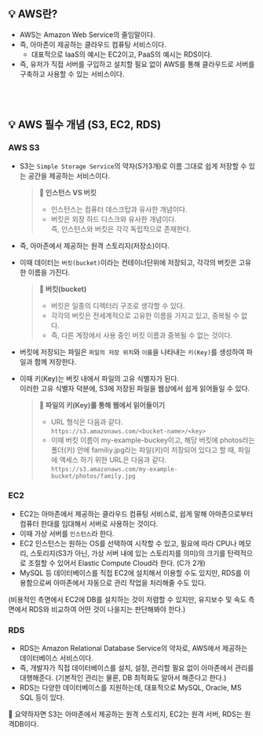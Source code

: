 ## 💡 AWS란?
- AWS는 Amazon Web Service의 줄임말이다.
- 즉, 아마존이 제공하는 클라우드 컴퓨팅 서비스이다.
    - 대표적으로 IaaS의 예시는 EC2이고, PaaS의 예시는 RDS이다.
- 즉, 유저가 직접 서버를 구입하고 설치할 필요 없이 AWS를 통해 클라우드로 서버를 구축하고 사용할 수 있는 서비스이다.

<br>
<br>

## 💡 AWS 필수 개념 (S3, EC2, RDS)
### AWS S3
- S3는 `Simple Storage Service`의 약자(S가3개)로 이름 그대로 쉽게 저장할 수 있는 공간을 제공하는 서비스이다.
  > **📌 인스턴스 VS 버킷**
  > - 인스턴스는 컴퓨터 데스크탑과 유사한 개념이다.
  > - 버킷은 외장 하드 디스크와 유사한 개념이다. <br>
  > 즉, 인스턴스와 버킷은 각각 독립적으로 존재한다.
    
- 즉, 아마존에서 제공하는 원격 스토리지(저장소)이다.
- 이때 데이터는 `버킷(bucket)`이라는 컨테이너단위에 저장되고, 각각의 버킷은 고유한 이름을 가진다.
  > **📌 버킷(bucket)**
  > - 버킷은 일종의 디렉터리 구조로 생각할 수 있다.
  > - 각각의 버킷은 전세계적으로 고유한 이름을 가지고 있고, 중복될 수 없다.
  > - 즉, 다른 계정에서 사용 중인 버킷 이름과 중복될 수 없는 것이다.

    
- 버킷에 저장되는 파일은 `파일의 저장 위치`와 `이름`을 나타내는 `키(Key)`를 생성하여 파일과 함께 저장한다.
- 이때 키(Key)는 버킷 내에서 파일의 고유 식별자가 된다.<br>
  이러한 고유 식별자 덕분에, S3에 저장된 파일을 웹상에서 쉽게 읽어들일 수 있다.
  > **📌 파일의 키(Key)를 통해 웹에서 읽어들이기**
  > - URL 형식은 다음과 같다. <br>
  > `https://s3.amazonaws.com/<bucket-name>/<key>`
  > - 이때 버킷 이름이 my-example-buckey이고, 해당 버킷에 photos라는 폴더(키) 안에 familiy.jpg라는 파일(키)이 저장되어 있다고 할 때,
    파일에 액세스 하기 위한 URL은 다음과 같다. <br>
  > `https://s3.amazonaws.com/my-example-bucket/photos/family.jpg`

    

### EC2

- EC2는 아마존에서 제공하는 클라우드 컴퓨팅 서비스로, 쉽게 말해 아마존으로부터 컴퓨터 한대를 임대해서 서버로 사용하는 것이다.
- 이때 가상 서버를 `인스턴스`라 한다.
- EC2 인스턴스는 원하는 OS를 선택하여 시작할 수 있고, 필요에 따라 CPU나 메모리, 스토리지(S3가 아닌, 가상 서버 내에 있는 스토리지를 의미)의 크기를 탄력적으로 조절할 수 있어서 Elastic Compute Cloud라 한다. (C가 2개)
- MySQL 등 데이터베이스를 직접 EC2에 설치해서 이용할 수도 있지만,
RDS를 이용함으로써 아마존에서 자동으로 관리 작업을 처리해줄 수도 있다.

(비용적인 측면에서 EC2에 DB를 설치하는 것이 저렴할 수 있지만, 유지보수 및 속도 측면에서 RDS와 비교하여 어떤 것이 나을지는 판단해봐야 한다.)

### RDS

- RDS는 Amazon Relational Database Service의 약자로, AWS에서 제공하는 데이터베이스 서비스이다.
- 즉, 개발자가 직접 데이터베이스를 설치, 설정, 관리할 필요 없이 아마존에서 관리를 대행해준다.
(기본적인 관리는 물론, DB 최적화도 알아서 해준다고 한다.)
- RDS는 다양한 데이터베이스를 지원하는데, 대표적으로 MySQL, Oracle, MS SQL 등이 있다.

📌 요약하자면 S3는 아마존에서 제공하는 원격 스토리지, EC2는 원격 서버, RDS는 원격DB이다.